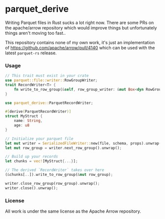 # parquet_derive

Writing Parquet files in Rust sucks a lot right now. There are some PRs on the apache/arrow repository which would improve things but unfortunately things aren't moving too fast..

This repository contains none of my own work, it's just an implementation of https://github.com/apache/arrow/pull/4140 which can be used with the latest `parquet-rs` release.

### Usage

```rust
// This trait must exist in your crate
use parquet::file::writer::RowGroupWriter;
trait RecordWriter<T> {
    fn write_to_row_group(&self, row_group_writer: &mut Box<dyn RowGroupWriter>);
}

use parquet_derive::ParquetRecordWriter;

#[derive(ParquetRecordWriter)]
struct MyStruct {
    name: String,
    age: u8
}

// Initialize your parquet file
let mut writer = SerializedFileWriter::new(file, schema, props).unwrap();
let mut row_group = writer.next_row_group().unwrap();

// Build up your records
let chunks = vec![MyStruct{...}];

// The derived `RecordWriter` takes over here
(&chunks[..]).write_to_row_group(&mut row_group);

writer.close_row_group(row_group).unwrap();
writer.close().unwrap();
```

### License

All work is under the same license as the Apache Arrow repository.